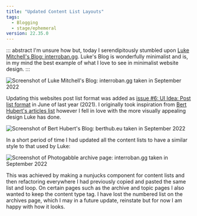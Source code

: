 ```yaml
---
title: "Updated Content List Layouts"
tags: 
  - Blogging
  - stage/ephemeral
version: 22.35.0
---
```


::: abstract
I'm unsure how but, today I serendipitously stumbled upon [Luke Mitchell's Blog: interroban.gg](https://www.interroban.gg/). Luke's Blog is wonderfully minimalist and is, in my mind the best example of what I love to see in minimalist website design.
:::

![Screenshot of Luke Mitchell's Blog: interroban.gg taken in September 2022](/img/interroban-gg-screenshot.png)

Updating this websites post list format was added as [issue #6: UI Idea: Post list format](https://github.com/photogabble/website/issues/6) in June of last year (2021). I originally took inspiration from [Bert Hubert's articles list](https://berthub.eu/articles/) however I fell in love with the more visually appealing design Luke has done.

![Screenshot of Bert Hubert's Blog: berthub.eu taken in September 2022](/img/berthub-eu-screenshot.png)

In a short period of time I had updated all the content lists to have a similar style to that used by Luke:

![Screenshot of Photogabble archive page: interroban.gg taken in September 2022](/img/updated-content-list-layouts.png)

This was achieved by making a nunjucks component for content lists and then refactoring everywhere I had previously copied and pasted the same list and loop. On certain pages such as the archive and topic pages I also wanted to keep the content type tag. I have lost the numbered list on the archives page, which I may in a future update, reinstate but for now I am happy with how it looks.

